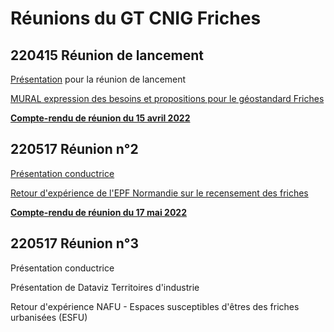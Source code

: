 # Réunions du GT CNIG Friches

## 220415 Réunion de lancement

[Présentation](https://github.com/cnigfr/Friches/blob/main/r%C3%A9unions/220405_Presa_GT_CNIG_Friches_220405.pdf) pour la réunion de lancement

[MURAL expression des besoins et propositions pour le géostandard Friches](https://github.com/cnigfr/Friches/blob/main/r%C3%A9unions/220411_MURAL_GT%20CNIG%20FRICHES.png)

**[Compte-rendu de réunion du 15 avril 2022](https://github.com/cnigfr/Friches/blob/main/r%C3%A9unions/220412_CR_GT_FRICHES_CNIG_220405.pdf)**

## 220517 Réunion n°2
[Présentation conductrice](https://github.com/cnigfr/Friches/blob/main/r%C3%A9unions/220516_Presa_GT_CNIG_Friches_220517.pdf)

[Retour d'expérience de l'EPF Normandie sur le recensement des friches](https://github.com/cnigfr/Friches/blob/main/r%C3%A9unions/220517_Presentation_EPF_Normandie_CNIG_20220517.pdf)

**[Compte-rendu de réunion du 17 mai 2022](https://github.com/cnigfr/Friches/blob/main/r%C3%A9unions/220520_CR_GT_FRICHES_CNIG_220517.pdf)**

## 220517 Réunion n°3

Présentation conductrice

Présentation de Dataviz Territoires d'industrie

Retour d'expérience NAFU - Espaces susceptibles d'êtres des friches urbanisées (ESFU)


